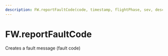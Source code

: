 ```yaml
---
description: FW.reportFaultCode(code, timestamp, flightPhase, sev, description)
---
```


# FW.reportFaultCode

Creates a fault message (fault code)

### `` ``

